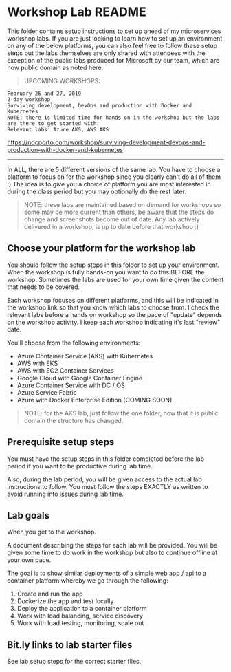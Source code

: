 # Workshop Lab README

This folder contains setup instructions to set up ahead of my microservices workshop labs.
If you are just looking to learn how to set up an environment on any of the below platforms, you can also feel free to follow these setup steps but the labs themselves are only shared with attendees with the exception of the public labs produced for Microsoft by our team, which are now public domain as noted here.

> UPCOMING WORKSHOPS:

```text
February 26 and 27, 2019
2-day workshop
Surviving development, DevOps and production with Docker and Kubernetes
NOTE: there is limited time for hands on in the workshop but the labs are there to get started with.
Relevant labs: Azure AKS, AWS AKS
```

https://ndcporto.com/workshop/surviving-development-devops-and-production-with-docker-and-kubernetes

-----

In ALL, there are 5 different versions of the same lab. You have to choose a platform to focus on for the workshop since you clearly can't do all of them :) 
The idea is to give you a choice of platform you are most interested in during the class period but you may optionally do the rest later.

> NOTE: these labs are maintained based on demand for workshops so some may be more current than others, be aware that the steps do change and screenshots become out of date. Any lab actively delivered in a workshop, is up to date before that workshop :)

## Choose your platform for the workshop lab

You should follow the setup steps in this folder to set up your environment. When the workshop is fully hands-on you want to do this BEFORE the workshop. Sometimes the labs are used for your own time given the content that needs to be covered.

Each workshop focuses on different platforms, and this will be indicated in the workshop link so that you know which labs to choose from. I check the relevant labs before a hands on workshop so the pace of "update" depends on the workshop activity. I keep each workshop indicating it's last "review" date. 

You'll choose from the following environments:

* Azure Container Service (AKS) with Kubernetes
* AWS with EKS
* AWS with EC2 Container Services
* Google Cloud with Google Container Engine 
* Azure Container Service with DC / OS
* Azure Service Fabric
* Azure with Docker Enterprise Edition (COMING SOON)

> NOTE: for the AKS lab, just follow the one folder, now that it is public domain the structure has changed.

## Prerequisite setup steps

You must have the setup steps in this folder completed before the lab period if you want to be productive during lab time.

Also, during the lab period, you will be given access to the actual lab instructions to follow.
You must follow the steps EXACTLY as written to avoid running into issues during lab time. 

## Lab goals

When you get to the workshop.

A document describing the steps for each lab will be provided. You will be given some time to do work in the workshop but also to continue offline at your own pace.

The goal is to show similar deployments of a simple web app / api to a container platform whereby we go through the following:

1. Create and run the app
2. Dockerize the app and test locally
3. Deploy the application to a container platform
4. Work with load balancing, service discovery
5. Work with load testing, monitoring, scale out

## Bit.ly links to lab starter files

See lab setup steps for the correct starter files.
